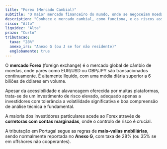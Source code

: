 ```yaml
---
title: "Forex (Mercado Cambial)"
subtitle: "O maior mercado financeiro do mundo, onde se negoceiam moedas 24h por dia."
description: "Conhece o mercado cambial, como funciona, e os riscos associados à negociação de pares de moedas."
risco: "Alto"
liquidez: "Alta"
prazo: "Curto"
tributacao:
  taxa: "28%"
  anexo_irs: "Anexo G (ou J se for não residente)"
  englobamento: true
---
```

O **mercado Forex** (foreign exchange) é o mercado global de câmbio de moedas, onde pares como EUR/USD ou GBP/JPY são transacionados continuamente. É altamente líquido, com uma média diária superior a 6 biliões de dólares em volume.

Apesar da acessibilidade e alavancagem oferecida por muitas plataformas, trata-se de um investimento de risco elevado, adequado apenas a investidores com tolerância a volatilidade significativa e boa compreensão de análise técnica e fundamental.

A maioria dos investidores particulares acede ao Forex através de **corretoras com contas marginadas**, onde o controlo de risco é crucial.

A tributação em Portugal segue as regras de **mais-valias mobiliárias**, sendo normalmente reportada no **Anexo G**, com taxa de 28% (ou 35% se em offshores não cooperantes).
